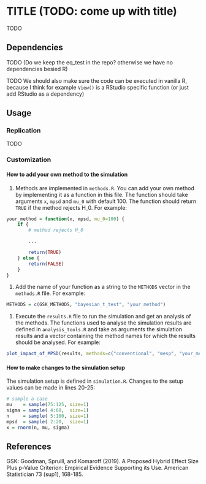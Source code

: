 # TITLE (TODO: come up with title)
TODO

## Dependencies
TODO (Do we keep the eq_test in the repo? otherwise we have no dependencies besied R)

TODO We should also make sure the code can be executed in vanilla R, because I think for example `View()` is a RStudio specific function (or just add RStudio as a dependency)

## Usage

### Replication
TODO

### Customization

#### How to add your own method to the simulation

1. Methods are implemented in `methods.R`. You can add your own method by implementing it as a function in this file. The function should take arguments `x`, `mpsd` and `mu_0` with default 100. The function should return `TRUE` if the method rejects H_0. For example:
```R
your_method = function(x, mpsd, mu_0=100) {
    if {
        # method rejects H_0

        ...

        return(TRUE)
    } else {
        return(FALSE)
    }
}
```
1. Add the name of your function as a string to the `METHODS` vector in the `methods.R` file. For example: 
```R
METHODS = c(GSK_METHODS, "bayesian_t_test", "your_method")
```
1. Execute the `results.R` file to run the simulation and get an analysis of the methods. The functions used to analyse the simulation results are defined in `analysis_tools.R` and take as arguments the simulation results and a vector containing the method names for which the results should be analysed. For example:
```R
plot_impact_of_MPSD(results, methods=c("conventional", "mesp", "your_method"))
```

#### How to make changes to the simulation setup

The simulation setup is defined in `simulation.R`. Changes to the setup values can be made in lines 20-25:
```R
# sample a case
mu    = sample(75:125, size=1)
sigma = sample( 4:60,  size=1)
n     = sample( 5:100, size=1)
mpsd  = sample( 2:20,  size=1)
x = rnorm(n, mu, sigma)
```

## References
GSK: Goodman, Spruill, and Komaroff (2019). A Proposed Hybrid Effect Size Plus p-Value Criterion: Empirical Evidence Supporting its Use. American Statistician 73 (sup1), 168-185.
